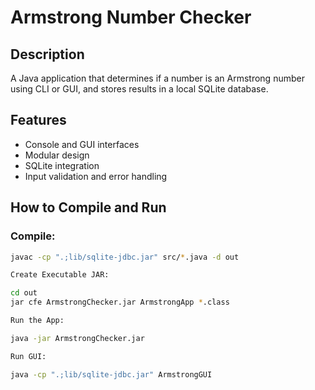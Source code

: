 # Armstrong Number Checker

## Description
A Java application that determines if a number is an Armstrong number using CLI or GUI, and stores results in a local SQLite database.

## Features
- Console and GUI interfaces
- Modular design
- SQLite integration
- Input validation and error handling

## How to Compile and Run

### Compile:
```bash
javac -cp ".;lib/sqlite-jdbc.jar" src/*.java -d out

Create Executable JAR:

cd out
jar cfe ArmstrongChecker.jar ArmstrongApp *.class

Run the App:

java -jar ArmstrongChecker.jar

Run GUI:

java -cp ".;lib/sqlite-jdbc.jar" ArmstrongGUI
